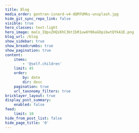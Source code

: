 ```yaml
---
title: Blog
media_order: gontran-isnard-v4-dQM7UMks-unsplash.jpg
hide_git_sync_repo_link: false
visible: true
hero_classes: text-light
hero_image: maCo_IQpxZHQiKhC3btIbR1uw6Y06aGOpibwtQYkA1E.png
blog_url: /blog
show_sidebar: true
show_breadcrumbs: true
show_pagination: true
content:
    items:
        - '@self.children'
    limit: 45
    order:
        by: date
        dir: desc
    pagination: true
    url_taxonomy_filters: true
bricklayer_layout: true
display_post_summary:
    enabled: false
feed:
    limit: 10
hide_from_post_list: false
hide_page_title: '0'
---
```


